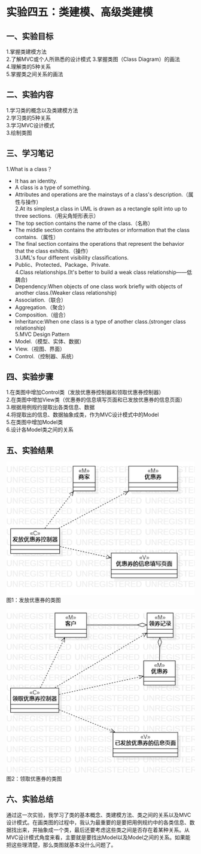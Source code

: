 # 实验四五：类建模、高级类建模  

## 一、实验目标  

1.掌握类建模方法  
2.了解MVC或个人所熟悉的设计模式
3.掌握类图（Class Diagram）的画法  
4.理解类的5种关系  
5.掌握类之间关系的画法  

## 二、实验内容  

1.学习类的概念以及类建模方法  
2.学习类的5种关系  
3.学习MVC设计模式  
3.绘制类图  

## 三、学习笔记  

1.What is a class？  
- It has an identity.  
- A class is a type of something.  
- Attributes and operations are the mainstays of a class's description.（属性与操作）  
2.At its simplest,a class in UML is drawn as a rectangle split into up to three sections.（用尖角矩形表示）  
- The top section contains the name of the class.（名称）  
- The middle section contains the attributes or information that the class contains.（属性）  
- The final section contains the operations that represent the behavior that the class exhibits.（操作）  
3.UML's four different visibility classifications.  
- Public、Protected、Package、Private.   
4.Class relationships.(It's better to build a weak class relationship——低耦合)  
- Dependency:When objects of one class work briefly with objects of another class.(Weaker class relationship)  
- Association.（联合）  
- Aggregation.（聚合）  
- Composition.（组合）
- Inheritance:When one class is a type of another class.(stronger class relationship)  
5.MVC Design Pattern  
- Model.（模型、实体、数据）  
- View.（视图、界面）  
- Control.（控制器、系统）  

## 四、实验步骤  
1.在类图中增加Control类（发放优惠券控制器和领取优惠券控制器）  
2.在类图中增加View类（优惠券的信息填写页面和已发放优惠券的信息页面）  
3.根据用例规约提取出各类信息、数据  
4.将提取出的信息、数据抽象成类，作为MVC设计模式中的Model  
5.在类图中增加Model类  
6.设计各Model类之间的关系  

## 五、实验结果   
![活动图](./Send_MVC_ClassDiagram.jpg)  
图1：发放优惠券的类图  
  
![活动图](./Receive_MVC_ClassDiagram.jpg)  
图2：领取优惠券的类图  

## 六、实验总结  
通过这一次实验，我学习了类的基本概念、类建模方法、类之间的关系以及MVC设计模式。在画类图的过程中，我认为最重要的是要把用例规约中的各类信息、数据找出来，并抽象成一个类，最后还要考虑这些类之间是否存在着某种关系。从MVC设计模式角度来看，主要就是要找出Model以及Model之间的关系。如果能把这些理清楚，那么类图就基本没什么问题了。  
